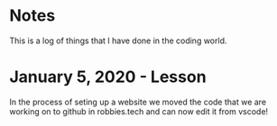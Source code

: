 # Notes

This is a log of things that I have done in the coding world.

# January 5, 2020 - Lesson

In the process of seting up a website we moved the code that we are working on to github in robbies.tech and can now edit it from vscode!